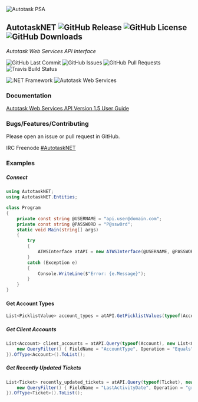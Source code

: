 ![Autotask PSA](https://www.risolv.ca/images/AutotaskPSA.png)

## AutotaskNET ![GitHub Release](https://img.shields.io/github/release/risolv/AutotaskNET.svg?logo=GitHub&logoColor=white&style=flat) ![GitHub License](https://img.shields.io/github/license/risolv/AutotaskNET.svg?logo=GNU&logoColor=white&style=flat) ![GitHub Downloads](https://img.shields.io/github/downloads/risolv/AutotaskNET/latest/total.svg?logo=GitHub&logoColor=white&style=flat)
*Autotask Web Services API Interface*

![GitHub Last Commit](https://img.shields.io/github/last-commit/risolv/AutotaskNET.svg?logo=GitHub&logoColor=white&style=flat)
![GitHub Issues](https://img.shields.io/github/issues-raw/risolv/AutotaskNET.svg?logo=GitHub&logoColor=white&style=flat)
![GitHub Pull Requests](https://img.shields.io/github/issues-pr-raw/risolv/AutotaskNET.svg?logo=GitHub&logoColor=white&style=flat)
![Travis Build Status](https://img.shields.io/travis/com/risolv/AutotaskNET.svg?logo=Travis&logoColor=white&style=flat)

![.NET Framework](https://img.shields.io/badge/.NET%20Framework-4.6.1-blue.svg?logo=windows&logoColor=white)
![Autotask Web Services](https://img.shields.io/badge/Autotask%20Web%20Services-1.5.14-red.svg)


### Documentation
[Autotask Web Services API Version 1.5 User Guide](https://www.autotask.net/help/Content/LinkedDOCUMENTS/WSAPI/T_WebServicesAPIv1_5.pdf)


### Bugs/Features/Contributing
Please open an issue or pull request in GitHub.

IRC Freenode [#AutotaskNET](https://webchat.freenode.net/?channels=asternet)



### Examples
##### Connect
```csharp
using AutotaskNET;
using AutotaskNET.Entities;

class Program
{
    private const string @USERNAME = "api.user@domain.com";
    private const string @PASSWORD = "P@ssw0rd";
    static void Main(string[] args)
    {
        try
        {
            ATWSInterface atAPI = new ATWSInterface(@USERNAME, @PASSWORD);
        }
        catch (Exception e)
        {
            Console.WriteLine($"Error: {e.Message}");
        }
    }
}
```

#### Get Account Types
```csharp
List<PicklistValue> account_types = atAPI.GetPicklistValues(typeof(Account), "AccountType");
```

##### Get Client Accounts
```csharp
List<Account> client_accounts = atAPI.Query(typeof(Account), new List<QueryFilter> {
    new QueryFilter() { FieldName = "AccountType", Operation = "Equals", Value = 1 }
}).OfType<Account>().ToList();
```

##### Get Recently Updated Tickets
```csharp
List<Ticket> recently_updated_tickets = atAPI.Query(typeof(Ticket), new List<QueryFilter> {
    new QueryFilter() { FieldName = "LastActivityDate", Operation = "greaterthan", Value = DateTime.Today } //search from the start of today
}).OfType<Ticket>().ToList();
```



